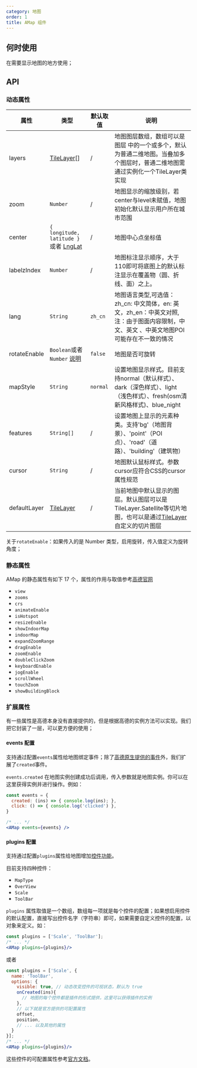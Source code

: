 ```yaml
---
category: 地图
order: 1
title: AMap 组件
---
```


## 何时使用

在需要显示地图的地方使用；


## API

### 动态属性

| 属性 | 类型 | 默认取值 | 说明 |
|------|-----|------|-----|
| layers | [TileLayer](http://lbs.amap.com/api/javascript-api/reference/layer#TileLayer)\[\]| / |地图图层数组，数组可以是图层 中的一个或多个，默认为普通二维地图。当叠加多个图层时，普通二维地图需通过实例化一个TileLayer类实现|
| zoom | `Number` | / | 地图显示的缩放级别，若center与level未赋值，地图初始化默认显示用户所在城市范围|
| center | `{ longitude, latitude }` 或者 [LngLat](http://lbs.amap.com/api/javascript-api/reference/core#LngLat) | / |地图中心点坐标值|
| labelzIndex |`Number`|/|地图标注显示顺序，大于110即可将底图上的默认标注显示在覆盖物（圆、折线、面）之上。|
| lang |`String`|`zh_cn`|地图语言类型,可选值：zh_cn: 中文简体，en: 英文，zh_en：中英文对照,注：由于图面内容限制，中文、英文 、中英文地图POI可能存在不一致的情况|
| rotateEnable | `Boolean`或者`Number` [说明](#rotate)|`false`|地图是否可旋转|
| mapStyle | `String` |`normal` | 设置地图显示样式。目前支持normal（默认样式）、dark（深色样式）、light（浅色样式）、fresh(osm清新风格样式)、blue_night|
| features |`String[]`|/|设置地图上显示的元素种类。支持'bg'（地图背景）、'point'（POI点）、'road'（道路）、'building'（建筑物）| 
| cursor |`String`|/|地图默认鼠标样式。参数cursor应符合CSS的cursor属性规范|
| defaultLayer |[TileLayer](http://lbs.amap.com/api/javascript-api/reference/layer#TileLayer)|/|当前地图中默认显示的图层。默认图层可以是TileLayer.Satellite等切片地图，也可以是通过[TileLayer](http://lbs.amap.com/api/javascript-api/reference/layer#TileLayer)自定义的切片图层|

<p id="rotate">关于<code>rotateEnable</code>：如果传入的是 Number 类型，启用旋转，传入值定义为旋转角度；</p>

### 静态属性

AMap 的静态属性有如下 17 个，属性的作用与取值参考[高德官网](http://lbs.amap.com/api/javascript-api/reference/map)

+ `view`
+ `zooms`
+ `crs`
+ `animateEnable`
+ `isHotspot`
+ `resizeEnable`
+ `showIndoorMap`
+ `indoorMap`
+ `expandZoomRange`
+ `dragEnable`
+ `zoomEnable`
+ `doubleClickZoom`
+ `keyboardEnable`
+ `jogEnable`
+ `scrollWheel`
+ `touchZoom`
+ `showBuildingBlock`

### 扩展属性

有一些属性是高德本身没有直接提供的，但是根据高德的实例方法可以实现。我们把它封装了一层，可以更方便的使用；

#### events 配置

支持通过配置`events`属性给地图绑定事件；除了[高德原生提供的事件](http://lbs.amap.com/api/javascript-api/reference/map)外，我们扩展了`created`事件。

`events.created` 在地图实例创建成功后调用，传入参数就是地图实例。你可以在这里获得实例并进行操作。例如：

```jsx 
const events = {
  created: (ins) => { console.log(ins); },
  click: () => { console.log('clicked') },
}

/* ... */
<AMap events={events} />
```


#### plugins 配置

支持通过配置`plugins`属性给地图增加[控件功能](http://lbs.amap.com/api/javascript-api/reference/map-control)。

目前支持四种控件：

+ `MapType`
+ `OverView`
+ `Scale`
+ `ToolBar`

`plugins` 属性取值是一个数组，数组每一项就是每个控件的配置；如果想启用控件的默认配置，直接写出控件名字（字符串）即可，如果需要自定义控件的配置，以对象来定义。如：

```jsx
const plugins = ['Scale', 'ToolBar'];
/* ... */
<AMap plugins={plugins}/>
```

或者

```jsx
const plugins = ['Scale', {
  name: 'ToolBar',
  options: {
    visible: true, // 动态改变控件的可视状态，默认为 true
    onCreated(ins){
      // 地图的每个控件都是插件的形式提供，这里可以获得插件的实例
    },
    // 以下就是官方提供的可配置属性
    offset,
    position,
    // ... 以及其他的属性
  }
}];
/* ... */
<AMap plugins={plugins}/>
```


这些控件的可配置属性参考[官方文档](http://lbs.amap.com/api/javascript-api/reference/map-control)。
